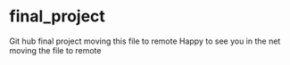# final_project
Git hub final project
moving this file to remote 
Happy to see you in the net
moving the file to remote 
